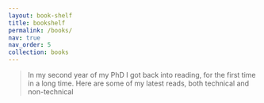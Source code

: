 ```yaml
---
layout: book-shelf
title: bookshelf
permalink: /books/
nav: true
nav_order: 5
collection: books
---
```


> In my second year of my PhD I got back into reading, for the first time in a long time. Here are some of my latest reads, both technical and non-technical
>
